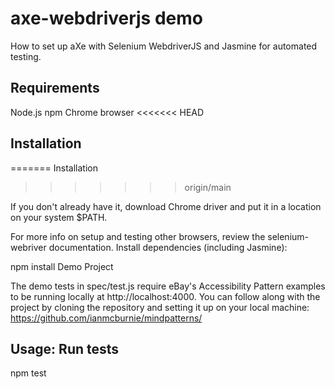 # axe-webdriverjs demo

How to set up aXe with Selenium WebdriverJS and Jasmine for automated testing.

## Requirements

Node.js
npm
Chrome browser
<<<<<<< HEAD

## Installation
=======
Installation
>>>>>>> origin/main

If you don't already have it, download Chrome driver and put it in a location on your system $PATH.

For more info on setup and testing other browsers, review the selenium-webriver documentation.
Install dependencies (including Jasmine):

npm install
Demo Project

The demo tests in spec/test.js require eBay's Accessibility Pattern examples to be running locally at http://localhost:4000. You can follow along with the project by cloning the repository and setting it up on your local machine: https://github.com/ianmcburnie/mindpatterns/

## Usage: Run tests

npm test
